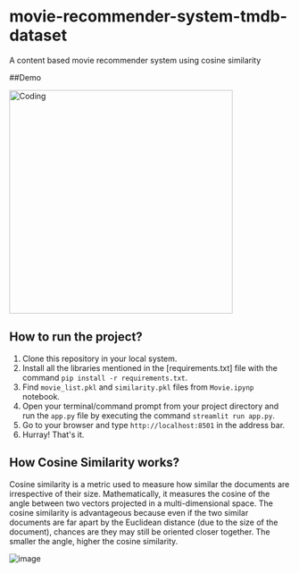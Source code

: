 # movie-recommender-system-tmdb-dataset
A content based movie recommender system using cosine similarity

##Demo 

<img align="center" alt="Coding" width="400" src="https://media.giphy.com/media/OH9mcPeDaxXh2TRKB4/giphy.gif">

## How to run the project?

1. Clone this repository in your local system.
2. Install all the libraries mentioned in the [requirements.txt] file with the command `pip install -r requirements.txt`.
3. Find `movie_list.pkl` and `similarity.pkl` files from `Movie.ipynp` notebook.
4. Open your terminal/command prompt from your project directory and run the `app.py` file by executing the command `streamlit run app.py`.
5. Go to your browser and type `http://localhost:8501` in the address bar.
6. Hurray! That's it.

## How Cosine Similarity works?
  Cosine similarity is a metric used to measure how similar the documents are irrespective of their size. Mathematically, it measures the cosine of the angle between two vectors projected in a multi-dimensional space. The cosine similarity is advantageous because even if the two similar documents are far apart by the Euclidean distance (due to the size of the document), chances are they may still be oriented closer together. The smaller the angle, higher the cosine similarity.
  
  ![image](https://user-images.githubusercontent.com/36665975/70401457-a7530680-1a55-11ea-9158-97d4e8515ca4.png)
